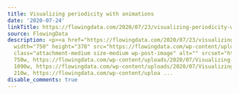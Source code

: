 ```yaml
---
title: Visualizing periodicity with animations
date: '2020-07-24'
linkTitle: https://flowingdata.com/2020/07/23/visualizing-periodicity-with-animations/
source: FlowingData
description: <p><a href="https://flowingdata.com/2020/07/23/visualizing-periodicity-with-animations/"><img
  width="750" height="378" src="https://flowingdata.com/wp-content/uploads/2020/07/Visualizing-periodicity-750x378.png"
  class="attachment-medium size-medium wp-post-image" alt="" srcset="https://flowingdata.com/wp-content/uploads/2020/07/Visualizing-periodicity-750x378.png
  750w, https://flowingdata.com/wp-content/uploads/2020/07/Visualizing-periodicity-1090x550.png
  1090w, https://flowingdata.com/wp-content/uploads/2020/07/Visualizing-periodicity-210x106.png
  210w, https://flowingdata.com/wp-content/uploa ...
disable_comments: true
---
```

<p><a href="https://flowingdata.com/2020/07/23/visualizing-periodicity-with-animations/"><img width="750" height="378" src="https://flowingdata.com/wp-content/uploads/2020/07/Visualizing-periodicity-750x378.png" class="attachment-medium size-medium wp-post-image" alt="" srcset="https://flowingdata.com/wp-content/uploads/2020/07/Visualizing-periodicity-750x378.png 750w, https://flowingdata.com/wp-content/uploads/2020/07/Visualizing-periodicity-1090x550.png 1090w, https://flowingdata.com/wp-content/uploads/2020/07/Visualizing-periodicity-210x106.png 210w, https://flowingdata.com/wp-content/uploa ...